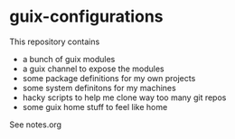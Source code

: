 # guix-configurations

This repository contains

- a bunch of guix modules
- a guix channel to expose the modules
- some package definitions for my own projects
- some system definitons for my machines
- hacky scripts to help me clone way too many git repos
- some guix home stuff to feel like home

See notes.org
